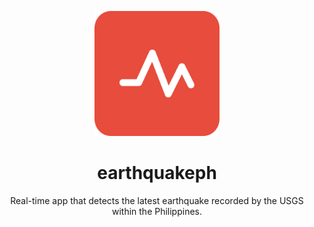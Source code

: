 <p align="center">
    <a href="https://earthquakeph.netlify.app/">
        <img src="https://github.com/jpvitan/earthquakeph/blob/release-2.1.1/public/android-chrome-512x512.png"
            alt="earthquakeph" width="200" height="200">
    </a>
</p>
<h1 align="center">earthquakeph</h1>
<p align="center">Real-time app that detects the latest earthquake recorded by the USGS within the Philippines.</p>